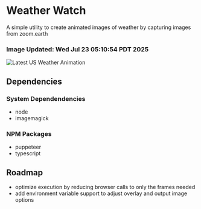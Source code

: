 # Weather Watch

A simple utility to create animated images of weather by capturing images from zoom.earth

### Image Updated: Wed Jul 23 05:10:54 PDT 2025

![Latest US Weather Animation](animations/2025-07-23.webp)

## Dependencies
### System Dependendencies
* node
* imagemagick
### NPM Packages
* puppeteer
* typescript

## Roadmap
* optimize execution by reducing browser calls to only the frames needed
* add environment variable support to adjust overlay and output image options

